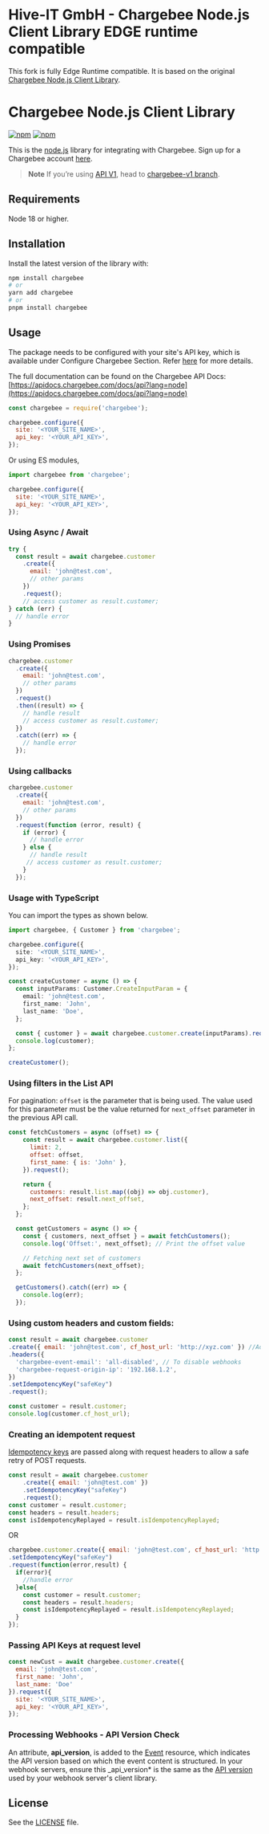 # Hive-IT GmbH - Chargebee Node.js Client Library EDGE runtime compatible

This fork is fully Edge Runtime compatible. It is based on the original [Chargebee Node.js Client Library](https://github.com/chargebee/chargebee-node).

# Chargebee Node.js Client Library

[![npm](https://img.shields.io/npm/v/chargebee.svg?maxAge=3)](https://www.npmjs.com/package/chargebee)
[![npm](https://img.shields.io/npm/dt/chargebee.svg?maxAge=3)](https://www.npmjs.com/package/chargebee)

This is the [node.js](http://nodejs.org/) library for integrating with Chargebee. Sign up for a Chargebee account [here](https://www.chargebee.com).

> **Note**
> If you’re using [API V1](https://apidocs.chargebee.com/docs/api/v1), head to [chargebee-v1 branch](https://github.com/chargebee/chargebee-node/tree/chargebee-v1).

## Requirements

Node 18 or higher.

## Installation

Install the latest version of the library with:

```sh
npm install chargebee
# or
yarn add chargebee
# or
pnpm install chargebee
```

## Usage

The package needs to be configured with your site's API key, which is available under Configure Chargebee Section. Refer [here](https://www.chargebee.com/docs/2.0/api_keys.html) for more details. 

The full documentation can be found on the Chargebee API Docs: [https://apidocs.chargebee.com/docs/api?lang=node](https://apidocs.chargebee.com/docs/api?lang=node)


```js
const chargebee = require('chargebee');

chargebee.configure({
  site: '<YOUR_SITE_NAME>',
  api_key: '<YOUR_API_KEY>',
});
```

Or using ES modules,

```js
import chargebee from 'chargebee';

chargebee.configure({
  site: '<YOUR_SITE_NAME>',
  api_key: '<YOUR_API_KEY>',
});

```

### Using Async / Await

```js
try {
  const result = await chargebee.customer
    .create({
      email: 'john@test.com',
      // other params
    })
    .request();
    // access customer as result.customer;
} catch (err) {
  // handle error
}
```

### Using Promises

```js
chargebee.customer
  .create({
    email: 'john@test.com',
    // other params
  })
  .request()
  .then((result) => {
    // handle result
    // access customer as result.customer;
  })
  .catch((err) => {
    // handle error
  });
```

### Using callbacks

```js
chargebee.customer
  .create({
    email: 'john@test.com',
    // other params
  })
  .request(function (error, result) {
    if (error) {
      // handle error
    } else {
      // handle result
     // access customer as result.customer;
    }
  });
```

### Usage with TypeScript

You can import the types as shown below.

```ts
import chargebee, { Customer } from 'chargebee';

chargebee.configure({
  site: '<YOUR_SITE_NAME>',
  api_key: '<YOUR_API_KEY>',
});

const createCustomer = async () => {
  const inputParams: Customer.CreateInputParam = {
    email: 'john@test.com',
    first_name: 'John',
    last_name: 'Doe',
  };

  const { customer } = await chargebee.customer.create(inputParams).request();
  console.log(customer);
};

createCustomer();
```

### Using filters in the List API

For pagination: `offset` is the parameter that is being used. The value used for this parameter must be the value returned for `next_offset` parameter in the previous API call.

```js
const fetchCustomers = async (offset) => {
    const result = await chargebee.customer.list({
      limit: 2,
      offset: offset,
      first_name: { is: 'John' },
    }).request();

    return {
      customers: result.list.map((obj) => obj.customer),
      next_offset: result.next_offset,
    };
  };

  const getCustomers = async () => {
    const { customers, next_offset } = await fetchCustomers();
    console.log('Offset:', next_offset); // Print the offset value

    // Fetching next set of customers
    await fetchCustomers(next_offset);
  };

  getCustomers().catch((err) => {
    console.log(err);
  });
```

### Using custom headers and custom fields:

```js
const result = await chargebee.customer
.create({ email: 'john@test.com', cf_host_url: 'http://xyz.com' }) //Add custom field in payload
.headers({
  'chargebee-event-email': 'all-disabled', // To disable webhooks
  'chargebee-request-origin-ip': '192.168.1.2',
})
.setIdempotencyKey("safeKey")
.request();

const customer = result.customer;
console.log(customer.cf_host_url);
```

### Creating an idempotent request

[Idempotency keys](https://apidocs.chargebee.com/docs/api/idempotency?prod_cat_ver=2) are passed along with request headers to allow a safe retry of POST requests.

```js
const result = await chargebee.customer
    .create({ email: 'john@test.com' })
    .setIdempotencyKey("safeKey")
    .request();
const customer = result.customer;
const headers = result.headers;
const isIdempotencyReplayed = result.isIdempotencyReplayed;
```

OR

```js
chargebee.customer.create({ email: 'john@test.com', cf_host_url: 'http://xyz.com' })
.setIdempotencyKey("safeKey")
.request(function(error,result) {
  if(error){
    //handle error
  }else{
    const customer = result.customer;
    const headers = result.headers;
    const isIdempotencyReplayed = result.isIdempotencyReplayed;
  }
});
```

### Passing API Keys at request level

```js
const newCust = await chargebee.customer.create({
  email: 'john@test.com',
  first_name: 'John',
  last_name: 'Doe'
}).request({
  site: '<YOUR_SITE_NAME>',
  api_key: '<YOUR_API_KEY>',
});
```

### Processing Webhooks - API Version Check

An attribute, <b>api_version</b>, is added to the [Event](https://apidocs.chargebee.com/docs/api/events) resource, which indicates the API version based on which the event content is structured. In your webhook servers, ensure this \_api_version* is the same as the [API version](https://apidocs.chargebee.com/docs/api#versions) used by your webhook server's client library.

## License

See the [LICENSE](./LICENSE) file.
